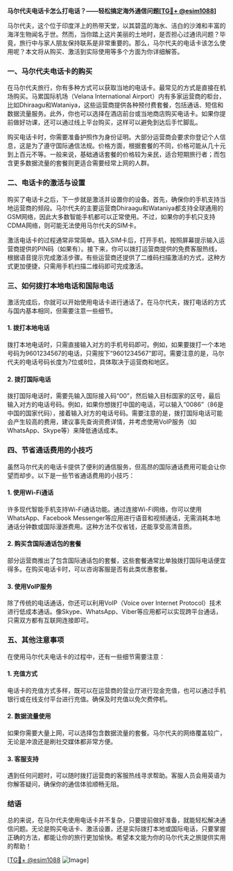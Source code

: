 **马尔代夫电话卡怎么打电话？——轻松搞定海外通信问题[[TG💪+ @esim1088](https://t.me/s/esim1088)]**

马尔代夫，这个位于印度洋上的热带天堂，以其碧蓝的海水、洁白的沙滩和丰富的海洋生物闻名于世。然而，当你踏上这片美丽的土地时，是否担心过通讯问题？毕竟，旅行中与家人朋友保持联系是非常重要的。那么，马尔代夫的电话卡该怎么使用呢？本文将从购买、激活到实际使用等多个方面为你详细解答。

### 一、马尔代夫电话卡的购买

在马尔代夫旅行，你有多种方式可以获取当地的电话卡。最常见的方式是直接在机场购买。马累国际机场（Velana International Airport）内有多家运营商的柜台，比如Dhiraagu和Wataniya，这些运营商提供各种预付费套餐，包括通话、短信和数据流量服务。此外，你也可以选择在酒店前台或当地商店购买电话卡。如果你提前做好功课，还可以通过线上平台购买，这样可以避免到达后手忙脚乱。

购买电话卡时，你需要准备护照作为身份证明。大部分运营商会要求你登记个人信息，这是为了遵守国际通信法规。价格方面，根据套餐的不同，价格可能从几十元到上百元不等。一般来说，基础通话套餐的价格较为亲民，适合短期旅行者；而包含更多数据流量的套餐则更适合需要经常上网的人群。

### 二、电话卡的激活与设置

购买了电话卡之后，下一步就是激活并设置你的设备。首先，确保你的手机支持当地运营商的频段。马尔代夫的主要运营商Dhiraagu和Wataniya都支持全球通用的GSM网络，因此大多数智能手机都可以正常使用。不过，如果你的手机只支持CDMA网络，则可能无法使用马尔代夫的SIM卡。

激活电话卡的过程通常非常简单。插入SIM卡后，打开手机，按照屏幕提示输入运营商提供的PIN码（如果有）。接下来，你可以拨打运营商提供的免费客服热线，根据语音提示完成激活步骤。有些运营商还提供了二维码扫描激活的方式，这种方式更加便捷，只需用手机扫描二维码即可完成激活。

### 三、如何拨打本地电话和国际电话

激活完成后，你就可以开始使用电话卡进行通话了。在马尔代夫，拨打电话的方式与国内基本相同，但需要注意一些细节。

#### 1. 拨打本地电话

拨打本地电话时，只需直接输入对方的手机号码即可。例如，如果要拨打一个本地号码为9601234567的电话，只需按下“9601234567”即可。需要注意的是，马尔代夫的电话号码长度为7位或8位，具体取决于运营商和地区。

#### 2. 拨打国际电话

拨打国际电话时，需要先输入国际接入码“00”，然后输入目标国家的区号，最后输入对方的电话号码。例如，如果你想拨打中国的电话，可以输入“0086”（86是中国的国家代码），接着输入对方的电话号码。需要注意的是，拨打国际电话可能会产生较高的费用，建议事先查询资费详情，并考虑使用VoIP服务（如WhatsApp、Skype等）来降低通话成本。

### 四、节省通话费用的小技巧

虽然马尔代夫的电话卡提供了便利的通信服务，但高昂的国际通话费用可能会让你望而却步。以下是一些节省通话费用的小技巧：

#### 1. 使用Wi-Fi通话

许多现代智能手机支持Wi-Fi通话功能。通过连接Wi-Fi网络，你可以使用WhatsApp、Facebook Messenger等应用进行语音和视频通话，无需消耗本地通话分钟数或国际漫游费用。这种方法不仅省钱，还能享受高清音质。

#### 2. 购买含国际通话包的套餐

部分运营商推出了包含国际通话包的套餐，这些套餐通常比单独拨打国际电话便宜得多。在购买电话卡时，可以咨询客服是否有此类优惠套餐。

#### 3. 使用VoIP服务

除了传统的电话通话，你还可以利用VoIP（Voice over Internet Protocol）技术进行低成本通话。像Skype、WhatsApp、Viber等应用都可以实现跨平台通话，只需双方都有互联网连接即可。

### 五、其他注意事项

在使用马尔代夫电话卡的过程中，还有一些细节需要注意：

#### 1. 充值方式

电话卡的充值方式多样，既可以在运营商的营业厅进行现金充值，也可以通过手机银行或在线支付平台进行充值。确保及时充值以免欠费停机。

#### 2. 数据流量使用

如果你需要大量上网，可以选择包含数据流量的套餐。马尔代夫的网络覆盖较广，无论是冲浪还是刷社交媒体都非常方便。

#### 3. 客服支持

遇到任何问题时，可以随时拨打运营商的客服热线寻求帮助。客服人员会用英语为你解答疑问，确保你的通信体验顺畅无阻。

### 结语

总的来说，在马尔代夫使用电话卡并不复杂，只要提前做好准备，就能轻松解决通信问题。无论是购买电话卡、激活设置，还是实际拨打本地或国际电话，只要掌握正确的方法，都能让你的旅行更加愉快。希望本文能为你的马尔代夫之旅提供实用的帮助！

[[TG💪+ @esim1088](https://t.me/s/esim1088) ![Image](https://i.postimg.cc/4NQfJmqS/Snipaste-2025-05-13-00-14-12.png)]